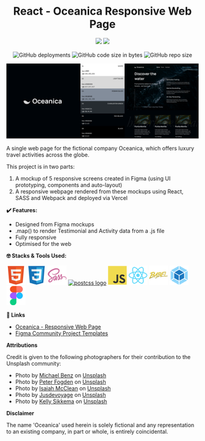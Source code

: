 <div align="center">

<h1>React - Oceanica Responsive Web Page</h1>

![](https://api.checklyhq.com/v1/badges/checks/244174c8-3a94-4989-b18d-6a2a925c8ed8?style=for-the-badge&theme=dark) ![](https://api.checklyhq.com/v1/badges/checks/244174c8-3a94-4989-b18d-6a2a925c8ed8?style=for-the-badge&theme=dark&responseTime=true) <br><br> ![GitHub deployments](https://img.shields.io/github/deployments/asbhogal/React-Oceanica-Responsive-Web-Page/production?label=DEPLOYMENT%20STATE&style=for-the-badge&labelColor=000) ![GitHub code size in bytes](https://img.shields.io/github/languages/code-size/asbhogal/React-Oceanica-Responsive-Web-Page?style=for-the-badge&labelColor=000) ![GitHub repo size](https://img.shields.io/github/repo-size/asbhogal/React-Oceanica-Responsive-Web-Page?color=blueviolet&style=for-the-badge&labelColor=000)

![Project-Cover](https://github.com/asbhogal/React-Oceanica-Responsive-Web-Page/blob/main/src/assets/images/GitHub%20Repo%20README%20Image%20-%20Oceanica%20Responsive%20Web%20Page.png)

</div>

A single web page for the fictional company Oceanica, which offers luxury travel activities across the globe.

This project is in two parts:

 1. A mockup of 5 responsive screens created in Figma (using UI prototyping, components and auto-layout)
 2. A responsive webpage rendered from these mockups using React, SASS and Webpack and deployed via Vercel

 <strong>:heavy_check_mark: Features:</strong><br>
  - Designed from Figma mockups
  - .map() to render Testimonial and Activity data from a .js file
  - Fully responsive
  - Optimised for the web

  <strong>:nerd_face: Stacks &#38; Tools Used:</strong><br>
<br>
<a target="_blank" rel="noopener noreferrer" href="https://github.com/devicons/devicon/blob/master/icons/html5/html5-original.svg"><img src="https://github.com/devicons/devicon/raw/master/icons/html5/html5-original.svg" alt="html5 logo" width="50" height="50" style="max-width:100%;"></a>
<a target="_blank" rel="noopener noreferrer" href="https://github.com/devicons/devicon/blob/master/icons/css3/css3-original.svg"><img src="https://github.com/devicons/devicon/raw/master/icons/css3/css3-original.svg" alt="css3 logo" width="50" height="50" style="max-width:100%;"></a>
<a target="_blank" rel="noopener noreferrer" href="https://github.com/devicons/devicon/blob/master/icons/sass/sass-original.svg"><img src="https://github.com/devicons/devicon/blob/master/icons/sass/sass-original.svg" alt="sass logo" width="50" height="50" style="max-width:100%;"></a>
<a target="_blank" rel="noopener noreferrer" href="https://github.com/postcss/brand/blob/master/dist/postcss-logo-symbol.svg"><img src="https://github.com/postcss/brand/blob/master/dist/postcss-logo-symbol.svg" alt="postcss logo" width="50" height="50" style="max-width:100%;"></a>
<a target="_blank" rel="noopener noreferrer" href="https://github.com/devicons/devicon/blob/master/icons/javascript/javascript-original.svg"><img src="https://github.com/devicons/devicon/raw/master/icons/javascript/javascript-original.svg" alt="JavaScript" width="50" height="50" style="max-width:100%;"></a>
<a target="_blank" rel="noopener noreferrer" href="https://github.com/devicons/devicon/blob/master/icons/react/react-original.svg"><img src="https://github.com/devicons/devicon/blob/master/icons/react/react-original.svg" alt="React logo" width="50" height="50" style="max-width:100%;"></a>
<a target="_blank" rel="noopener noreferrer" href="https://github.com/devicons/devicon/blob/master/icons/babel/babel-original.svg"><img src="https://github.com/devicons/devicon/blob/master/icons/babel/babel-original.svg" alt="Babel logo" width="50" height="50" style="max-width:100%;"></a>
<a target="_blank" rel="noopener noreferrer" href="https://github.com/devicons/devicon/blob/master/icons/webpack/webpack-original.svg"><img src="https://github.com/devicons/devicon/blob/master/icons/webpack/webpack-original.svg" alt="Webpack logo" width="50" height="50" style="max-width:100%;"></a>
<a target="_blank" rel="noopener noreferrer" href="https://github.com/devicons/devicon/blob/master/icons/figma/figma-original.svg"><img src="https://github.com/devicons/devicon/blob/master/icons/figma/figma-original.svg" alt="Figma logo" width="50" height="50" style="max-width:100%;"></a>

<strong>:link: Links</strong><br>
 - <a target="_blank" href="https://oceanica.vercel.app">Oceanica - Responsive Web Page</a>
 - <a target="_blank" href="https://www.figma.com/community/file/1190467806509137896">Figma Community Project Templates</a>

<strong>Attributions</strong>

Credit is given to the following photographers for their contribution to the Unsplash community:

 - Photo by <a href="https://unsplash.com/@michaelbenz?utm_source=unsplash&utm_medium=referral&utm_content=creditCopyText">Michael Benz</a> on <a href="https://unsplash.com/photos/IgWNxx7paz4?utm_source=unsplash&utm_medium=referral&utm_content=creditCopyText">Unsplash</a>
 - Photo by <a href="https://unsplash.com/pt-br/@petefogden?utm_source=unsplash&utm_medium=referral&utm_content=creditCopyText">Peter Fogden</a> on <a href="https://unsplash.com/photos/toB7tKXne7U?utm_source=unsplash&utm_medium=referral&utm_content=creditCopyText">Unsplash</a>
 - Photo by <a href="https://unsplash.com/de/@isaiahmcclean?utm_source=unsplash&utm_medium=referral&utm_content=creditCopyText">Isaiah McClean</a> on <a href="https://unsplash.com/photos/DrVJk1EaPSc?utm_source=unsplash&utm_medium=referral&utm_content=creditCopyText">Unsplash</a>
 - Photo by <a href="https://unsplash.com/@jusdevoyage?utm_source=unsplash&utm_medium=referral&utm_content=creditCopyText">Jusdevoyage</a> on <a href="https://unsplash.com/photos/3OoUfzgTc2I?utm_source=unsplash&utm_medium=referral&utm_content=creditCopyText">Unsplash</a>
 - Photo by <a href="https://unsplash.com/@kellysikkema?utm_source=unsplash&utm_medium=referral&utm_content=creditCopyText">Kelly Sikkema</a> on <a href="https://unsplash.com/photos/hS_eGxLjozs?utm_source=unsplash&utm_medium=referral&utm_content=creditCopyText">Unsplash</a>
  

<strong>Disclaimer</strong>

 The name 'Oceanica' used herein is solely fictional and any representation to an existing company, in part or whole, is entirely coincidental.
